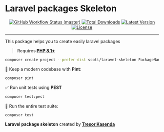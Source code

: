 # Laravel packages Skeleton
<p align="center">
    <p align="center">
        <a href="https://github.com/Tresor-Kasenda/laravel-skeleton/actions"><img alt="GitHub Workflow Status (master)" src="https://github.com/nunomaduro/skeleton-php/actions/workflows/tests.yml/badge.svg"></a>
        <a href="https://packagist.org/packages/scott/laravel-skeleton"><img alt="Total Downloads" src="https://img.shields.io/packagist/dt/nunomaduro/skeleton-php"></a>
        <a href="https://packagist.org/packages/scott/laravel-skeleton"><img alt="Latest Version" src="https://img.shields.io/packagist/v/nunomaduro/skeleton-php"></a>
        <a href="https://packagist.org/packages/scott/laravel-skeleton"><img alt="License" src="https://img.shields.io/packagist/l/nunomaduro/skeleton-php"></a>
    </p>
</p>


------
This package helps you to create easily laravel packages

> **Requires [PHP 8.1+](https://php.net/releases/)**


```bash
composer create-project --prefer-dist scott/laravel-skeleton PackageName
```

🎄 Keep a modern codebase with **Pint**:
```bash
composer pint
```

✅ Run unit tests using **PEST**
```bash
composer test:pest
```

🚀 Run the entire test suite:
```bash
composer test
```

**Laravel package skeleton** created by **[Tresor Kasenda](https://twitter.com/TresorKasenda)**
